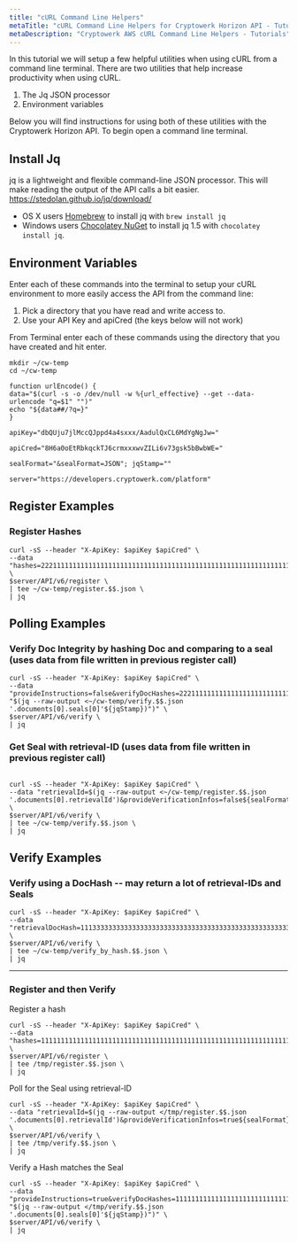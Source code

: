 ```yaml
---
title: "cURL Command Line Helpers"
metaTitle: "cURL Command Line Helpers for Cryptowerk Horizon API - Tutorials"
metaDescription: "Cryptowerk AWS cURL Command Line Helpers - Tutorials"
---
```

In this tutorial we will setup a few helpful utilities when using cURL from a command line terminal. There are two utilities that help increase productivity when using cURL.

 1. The Jq JSON processor
 2. Environment variables

Below you will find instructions for using both of these utilities with the Cryptowerk Horizon API. To begin open a command line terminal.

## Install Jq
jq is a lightweight and flexible command-line JSON processor. This will make reading the output of the API calls a bit easier. https://stedolan.github.io/jq/download/
- OS X users  [Homebrew](http://brew.sh/)  to install jq with  `brew install jq`
-   Windows users  [Chocolatey NuGet](https://chocolatey.org/)  to install jq 1.5 with  `chocolatey install jq`.

## Environment Variables
Enter each of these commands into the terminal to setup your cURL environment to more easily access the API from the command line:

1. Pick a directory that you have read and write access to.
2. Use your API Key and apiCred (the keys below will not work)

From Terminal enter each of these commands using the directory that you have created and hit enter.

```
mkdir ~/cw-temp
cd ~/cw-temp

function urlEncode() {
data="$(curl -s -o /dev/null -w %{url_effective} --get --data-urlencode "q=$1" "")"
echo "${data##/?q=}"
}
```

```
apiKey="dbQUju7jlMccQJppd4a4sxxx/AadulQxCL6MdYgNgJw="
```

```
apiCred="8H6a0oEtRbkqckTJ6crmxxxwvZILi6v73gsk5bBwbWE="
```

```
sealFormat="&sealFormat=JSON"; jqStamp=""
```

```
server="https://developers.cryptowerk.com/platform"
```



## Register Examples

### Register Hashes

```
curl -sS --header "X-ApiKey: $apiKey $apiCred" \
--data "hashes=2221111111111111111111111111111111111111111111111111111111111111,1112222222222222222222222222222222222222222222222222222222222222,1113333333333333333333333333333333333333333333333333333333333333&lookupInfos=kmm1,kmm2,kmm3" \
$server/API/v6/register \
| tee ~/cw-temp/register.$$.json \
| jq
```

## Polling Examples

###  Verify Doc Integrity by hashing Doc and comparing to a seal (uses data from file written in previous register call)

```
curl -sS --header "X-ApiKey: $apiKey $apiCred" \
--data "provideInstructions=false&verifyDocHashes=2221111111111111111111111111111111111111111111111111111111111111&seals=$(urlEncode "$(jq --raw-output <~/cw-temp/verify.$$.json '.documents[0].seals[0]'${jqStamp})")" \
$server/API/v6/verify \
| jq

```

### Get Seal with retrieval-ID (uses data from file written in previous register call)

```

curl -sS --header "X-ApiKey: $apiKey $apiCred" \
--data "retrievalId=$(jq --raw-output <~/cw-temp/register.$$.json '.documents[0].retrievalId')&provideVerificationInfos=false${sealFormat}" \
$server/API/v6/verify \
| tee ~/cw-temp/verify.$$.json \
| jq
```
## Verify Examples

### Verify using a DocHash -- may return a lot of retrieval-IDs and Seals

```
curl -sS --header "X-ApiKey: $apiKey $apiCred" \
--data "retrievalDocHash=1113333333333333333333333333333333333333333333333333333333333333&provideVerificationInfos=false${sealFormat}" \
$server/API/v6/verify \
| tee ~/cw-temp/verify_by_hash.$$.json \
| jq
```
_______
### Register and then Verify
Register a hash

```
curl -sS --header "X-ApiKey: $apiKey $apiCred" \
--data "hashes=1111111111111111111111111111111111111111111111111111111111111111,2222222222222222222222222222222222222222222222222222222222222222,3333333333333333333333333333333333333333333333333333333333333333&lookupInfos=17,18,19" \
$server/API/v6/register \
| tee /tmp/register.$$.json \
| jq
```

Poll for the Seal using retrieval-ID                         
```
curl -sS --header "X-ApiKey: $apiKey $apiCred" \
--data "retrievalId=$(jq --raw-output </tmp/register.$$.json '.documents[0].retrievalId')&provideVerificationInfos=true${sealFormat}" \
$server/API/v6/verify \
| tee /tmp/verify.$$.json \
| jq
```

Verify a Hash matches the Seal                         
```
curl -sS --header "X-ApiKey: $apiKey $apiCred" \
--data "provideInstructions=true&verifyDocHashes=1111111111111111111111111111111111111111111111111111111111111111&seals=$(urlEncode "$(jq --raw-output </tmp/verify.$$.json '.documents[0].seals[0]'${jqStamp})")" \
$server/API/v6/verify \
| jq
```
